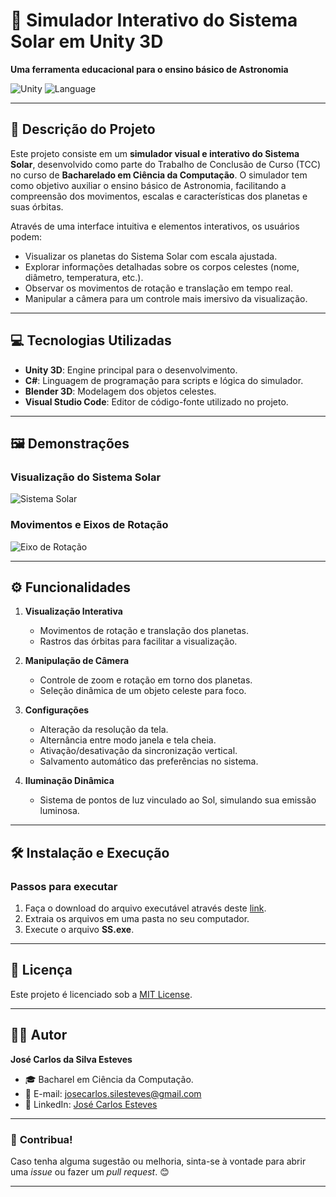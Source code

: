 # 🌌 **Simulador Interativo do Sistema Solar em Unity 3D**  
**Uma ferramenta educacional para o ensino básico de Astronomia**  

![Unity](https://img.shields.io/badge/Engine-Unity3D-blue) ![Language](https://img.shields.io/badge/Language-C%23-blue)  

---

## 🚀 **Descrição do Projeto**  
Este projeto consiste em um **simulador visual e interativo do Sistema Solar**, desenvolvido como parte do Trabalho de Conclusão de Curso (TCC) no curso de **Bacharelado em Ciência da Computação**. O simulador tem como objetivo auxiliar o ensino básico de Astronomia, facilitando a compreensão dos movimentos, escalas e características dos planetas e suas órbitas.

Através de uma interface intuitiva e elementos interativos, os usuários podem:  
- Visualizar os planetas do Sistema Solar com escala ajustada.  
- Explorar informações detalhadas sobre os corpos celestes (nome, diâmetro, temperatura, etc.).  
- Observar os movimentos de rotação e translação em tempo real.  
- Manipular a câmera para um controle mais imersivo da visualização.

---

## 💻 **Tecnologias Utilizadas**  
- **Unity 3D**: Engine principal para o desenvolvimento.  
- **C#**: Linguagem de programação para scripts e lógica do simulador.  
- **Blender 3D**: Modelagem dos objetos celestes.  
- **Visual Studio Code**: Editor de código-fonte utilizado no projeto.

---

## 🖼 **Demonstrações**  

### **Visualização do Sistema Solar**  
![Sistema Solar](Assets/Images/img1.png)

### **Movimentos e Eixos de Rotação**  
![Eixo de Rotação](Assets/Images/img2.png)

---

## ⚙️ **Funcionalidades**  
1. **Visualização Interativa**  
   - Movimentos de rotação e translação dos planetas.  
   - Rastros das órbitas para facilitar a visualização.  

2. **Manipulação de Câmera**  
   - Controle de zoom e rotação em torno dos planetas.  
   - Seleção dinâmica de um objeto celeste para foco.  

3. **Configurações**  
   - Alteração da resolução da tela.  
   - Alternância entre modo janela e tela cheia.  
   - Ativação/desativação da sincronização vertical.  
   - Salvamento automático das preferências no sistema.  

4. **Iluminação Dinâmica**  
   - Sistema de pontos de luz vinculado ao Sol, simulando sua emissão luminosa.  

---

## 🛠️ **Instalação e Execução**  

### **Passos para executar**  
1. Faça o download do arquivo executável através deste [link](https://drive.google.com/file/d/1yKUY93GETQC6vYJIpKnLUSNAiW39h8-f/view?usp=drive_link).  
2. Extraia os arquivos em uma pasta no seu computador.  
3. Execute o arquivo **SS.exe**.  

---

## 📜 **Licença**  
Este projeto é licenciado sob a [MIT License](https://opensource.org/licenses/MIT).

---

## 👨‍💻 **Autor**  
**José Carlos da Silva Esteves**  
- 🎓 Bacharel em Ciência da Computação.  
- 📧 E-mail: [josecarlos.silesteves@gmail.com](josecarlos.silesteves@gmail.com)  
- 🔗 LinkedIn: [José Carlos Esteves](https://www.linkedin.com/in/josecarlosesteves/)  

---

### 🌟 **Contribua!**  
Caso tenha alguma sugestão ou melhoria, sinta-se à vontade para abrir uma *issue* ou fazer um *pull request*. 😊  

---
